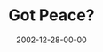 ---
layout: message
category: message
series: "Got Christmas?"
title: "Got Peace?"
date: 2002-12-28-00-00
message_id: 249
audio-description: "Delve into the key staples of the Christmas story."
audio: "http://s3.amazonaws.com/crossroadsaudiomessages/Got%20Peace%20Dec28.mp3"
audio-title: "Got Peace?"
audio-duration: "42:10"
---